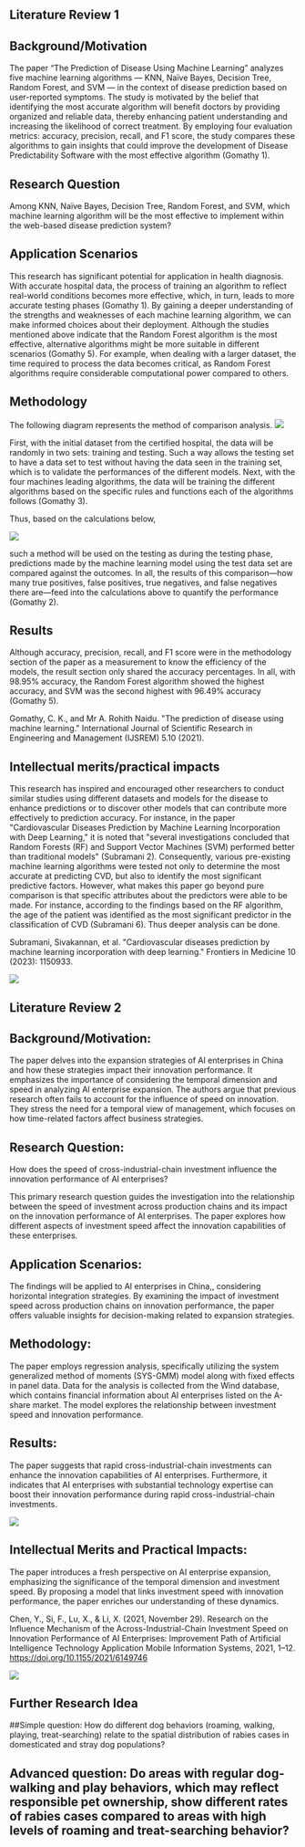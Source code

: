 ## Literature Review 1

## Background/Motivation

The paper “The Prediction of Disease Using Machine Learning” analyzes five machine learning algorithms — KNN, Naïve Bayes, Decision Tree, Random Forest, and SVM — in the context of disease prediction based on user-reported symptoms. The study is motivated by the belief that identifying the most accurate algorithm will benefit doctors by providing organized and reliable data, thereby enhancing patient understanding and increasing the likelihood of correct treatment. By employing four evaluation metrics: accuracy, precision, recall, and F1 score, the study compares these algorithms to gain insights that could improve the development of Disease Predictability Software with the most effective algorithm (Gomathy 1).


## Research Question

 Among KNN, Naïve Bayes, Decision Tree, Random Forest, and SVM, which machine learning algorithm will be the most effective to implement within the web-based disease prediction system?

## Application Scenarios

 This research has significant potential for application in health diagnosis. With accurate hospital data, the process of training an algorithm to reflect real-world conditions becomes more effective, which, in turn, leads to more accurate testing phases (Gomathy 1). By gaining a deeper understanding of the strengths and weaknesses of each machine learning algorithm, we can make informed choices about their deployment. Although the studies mentioned above indicate that the Random Forest algorithm is the most effective, alternative algorithms might be more suitable in different scenarios (Gomathy 5). For example, when dealing with a larger dataset, the time required to process the data becomes critical, as Random Forest algorithms require considerable computational power compared to others.

## Methodology

 The following diagram represents the method of comparison analysis. 
 ![](STATS201_Autumn2023-Week2/Lit_Image1.png)

 First, with the initial dataset from the certified hospital, the data will be randomly in two sets: training and testing. Such a way allows the testing set to have a data set to test without having the data seen in the training set, which is to validate the performances of the different models. Next, with the four machines leading algorithms, the data will be training the different algorithms based on the specific rules and functions each of the algorithms follows (Gomathy 3). 

Thus, based on the calculations below,

![](Lit_Image2.png)

such a method will be used on the testing as during the testing phase, predictions made by the machine learning model using the test data set are compared against the outcomes. In all, the results of this comparison—how many true positives, false positives, true negatives, and false negatives there are—feed into the calculations above to quantify the performance (Gomathy 2).

## Results

 Although accuracy, precision, recall, and F1 score were in the methodology section of the paper as a measurement to know the efficiency of the models, the result section only shared the accuracy percentages. In all, with 98.95% accuracy, the Random Forest algorithm showed the highest accuracy, and SVM was the second highest with 96.49% accuracy (Gomathy 5).

Gomathy, C. K., and Mr A. Rohith Naidu. "The prediction of disease using machine learning." International Journal of Scientific Research in Engineering and Management (IJSREM) 5.10 (2021).

## Intellectual merits/practical impacts

 This research has inspired and encouraged other researchers to conduct similar studies using different datasets and models for the disease to enhance predictions or to discover other models that can contribute more effectively to prediction accuracy. For instance, in the paper "Cardiovascular Diseases Prediction by Machine Learning Incorporation with Deep Learning," it is noted that "several investigations concluded that Random Forests (RF) and Support Vector Machines (SVM) performed better than traditional models" (Subramani 2). Consequently, various pre-existing machine learning algorithms were tested not only to determine the most accurate at predicting CVD, but also to identify the most significant predictive factors. However, what makes this paper go beyond pure comparison is that specific attributes about the predictors were able to be made. For instance, according to the findings based on the RF algorithm, the age of the patient was identified as the most significant predictor in the classification of CVD (Subramani 6). Thus deeper analysis can be done.

Subramani, Sivakannan, et al. "Cardiovascular diseases prediction by machine learning incorporation with deep learning." Frontiers in Medicine 10 (2023): 1150933.

![](Lit_Image3.png)

## Literature Review 2

## Background/Motivation:

The paper delves into the expansion strategies of AI enterprises in China and how these strategies impact their innovation performance. It emphasizes the importance of considering the temporal dimension and speed in analyzing AI enterprise expansion. The authors argue that previous research often fails to account for the influence of speed on innovation. They stress the need for a temporal view of management, which focuses on how time-related factors affect business strategies.

## Research Question:

How does the speed of cross-industrial-chain investment influence the innovation performance of AI enterprises?

This primary research question guides the investigation into the relationship between the speed of investment across production chains and its impact on the innovation performance of AI enterprises. The paper explores how different aspects of investment speed affect the innovation capabilities of these enterprises.

## Application Scenarios:

The findings will be applied to AI enterprises in China,, considering horizontal integration strategies. By examining the impact of investment speed across production chains on innovation performance, the paper offers valuable insights for decision-making related to expansion strategies.

## Methodology:

The paper employs regression analysis, specifically utilizing the system generalized method of moments (SYS-GMM) model along with fixed effects in panel data. Data for the analysis is collected from the Wind database, which contains financial information about AI enterprises listed on the A-share market. The model explores the relationship between investment speed and innovation performance.

## Results:

The paper suggests that rapid cross-industrial-chain investments can enhance the innovation capabilities of AI enterprises. Furthermore, it indicates that AI enterprises with substantial technology expertise can boost their innovation performance during rapid cross-industrial-chain investments.

![](Lit_Image4.png)

## Intellectual Merits and Practical Impacts:

The paper introduces a fresh perspective on AI enterprise expansion, emphasizing the significance of the temporal dimension and investment speed. By proposing a model that links investment speed with innovation performance, the paper enriches our understanding of these dynamics.

Chen, Y., Si, F., Lu, X., & Li, X. (2021, November 29). Research on the Influence Mechanism of the Across-Industrial-Chain Investment Speed on Innovation Performance of AI Enterprises: Improvement Path of Artificial Intelligence Technology Application Mobile Information Systems, 2021, 1–12. https://doi.org/10.1155/2021/6149746

![](Lit_Image5.png)

## Further Research Idea

##Simple question: How do different dog behaviors (roaming, walking, playing, treat-searching) relate to the spatial distribution of rabies cases in domesticated and stray dog populations?

## Advanced question: Do areas with regular dog-walking and play behaviors, which may reflect responsible pet ownership, show different rates of rabies cases compared to areas with high levels of roaming and treat-searching behavior?
